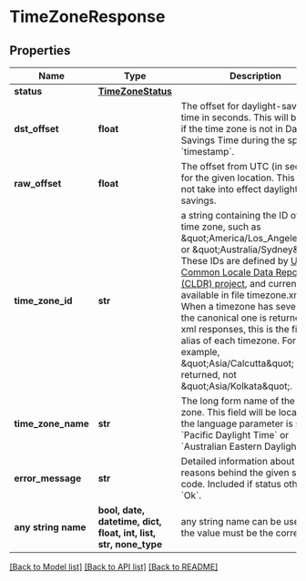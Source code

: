 # TimeZoneResponse


## Properties
Name | Type | Description | Notes
------------ | ------------- | ------------- | -------------
**status** | [**TimeZoneStatus**](TimeZoneStatus.md) |  | 
**dst_offset** | **float** | The offset for daylight-savings time in seconds. This will be zero if the time zone is not in Daylight Savings Time during the specified &#x60;timestamp&#x60;. | [optional] 
**raw_offset** | **float** | The offset from UTC (in seconds) for the given location. This does not take into effect daylight savings. | [optional] 
**time_zone_id** | **str** | a string containing the ID of the time zone, such as \&quot;America/Los_Angeles\&quot; or \&quot;Australia/Sydney\&quot;. These IDs are defined by [Unicode Common Locale Data Repository (CLDR) project](http://cldr.unicode.org/), and currently available in file timezone.xml. When a timezone has several IDs, the canonical one is returned. In xml responses, this is the first alias of each timezone. For example, \&quot;Asia/Calcutta\&quot; is returned, not \&quot;Asia/Kolkata\&quot;. | [optional] 
**time_zone_name** | **str** | The long form name of the time zone. This field will be localized if the language parameter is set. eg. &#x60;Pacific Daylight Time&#x60; or &#x60;Australian Eastern Daylight Time&#x60;. | [optional] 
**error_message** | **str** | Detailed information about the reasons behind the given status code. Included if status other than &#x60;Ok&#x60;. | [optional] 
**any string name** | **bool, date, datetime, dict, float, int, list, str, none_type** | any string name can be used but the value must be the correct type | [optional]

[[Back to Model list]](../README.md#documentation-for-models) [[Back to API list]](../README.md#documentation-for-api-endpoints) [[Back to README]](../README.md)



